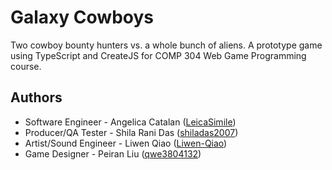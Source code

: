 # Galaxy Cowboys
Two cowboy bounty hunters vs. a whole bunch of aliens. A prototype game using TypeScript and CreateJS for COMP 304 Web Game Programming course.

## Authors
* Software Engineer - Angelica Catalan ([LeicaSimile](https://github.com/LeicaSimile))
* Producer/QA Tester - Shila Rani Das ([shiladas2007](https://github.com/shiladas2007))
* Artist/Sound Engineer - Liwen Qiao ([Liwen-Qiao](https://github.com/Liwen-Qiao))
* Game Designer - Peiran Liu ([qwe3804132](https://github.com/qwe3804132))